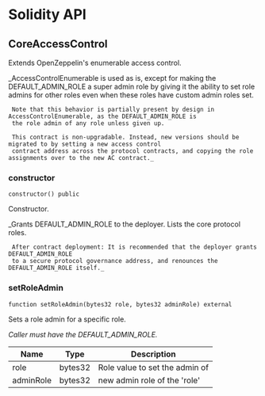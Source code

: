 # Solidity API

## CoreAccessControl

Extends OpenZeppelin's enumerable access control.

_AccessControlEnumerable is used as is, except for making the DEFAULT_ADMIN_ROLE a super admin role
     by giving it the ability to set role admins for other roles even when these roles have custom admin roles set. 
     
     Note that this behavior is partially present by design in AccessControlEnumerable, as the DEFAULT_ADMIN_ROLE is 
     the role admin of any role unless given up.

     This contract is non-upgradable. Instead, new versions should be migrated to by setting a new access control 
     contract address across the protocol contracts, and copying the role assignments over to the new AC contract._

### constructor

```solidity
constructor() public
```

Constructor.

_Grants DEFAULT_ADMIN_ROLE to the deployer. Lists the core protocol roles. 
     
     After contract deployment: It is recommended that the deployer grants DEFAULT_ADMIN_ROLE 
     to a secure protocol governance address, and renounces the DEFAULT_ADMIN_ROLE itself._

### setRoleAdmin

```solidity
function setRoleAdmin(bytes32 role, bytes32 adminRole) external
```

Sets a role admin for a specific role.

_Caller must have the DEFAULT_ADMIN_ROLE._

| Name | Type | Description |
| ---- | ---- | ----------- |
| role | bytes32 | Role value to set the admin of |
| adminRole | bytes32 | new admin role of the 'role' |

